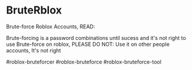 # BruteRblox
Brute-force Roblox Accounts, READ:

Brute-forcing is a password combinations until sucess and it's not right to use Brute-force on roblox,
PLEASE DO NOT:
Use it on other people accounts, It's not right

#roblox-bruteforcer #roblox-bruteforce #roblox-bruteforce-tool
